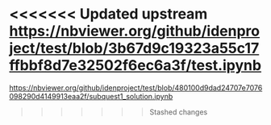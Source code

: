 <<<<<<< Updated upstream
https://nbviewer.org/github/idenproject/test/blob/3b67d9c19323a55c17ffbbf8d7e32502f6ec6a3f/test.ipynb
=======
https://nbviewer.org/github/idenproject/test/blob/480100d9dad24707e7076098290d4149913eaa2f/subquest1_solution.ipynb
>>>>>>> Stashed changes
